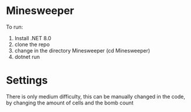# Minesweeper
To run:
1. Install .NET 8.0
2. clone the repo
3. change in the directory Minesweeper (cd Minesweeper)
4. dotnet run

# Settings
There is only medium difficulty, this can be manually changed in the code, by changing the amount of cells and the bomb count
